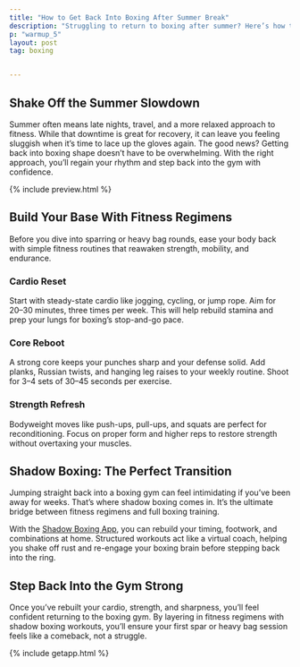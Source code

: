 ```yaml
---
title: "How to Get Back Into Boxing After Summer Break"
description: "Struggling to return to boxing after summer? Here’s how to ease back with simple fitness regimens and the best way to restart training at home."
p: "warmup_5"
layout: post
tag: boxing


---
```


## Shake Off the Summer Slowdown

Summer often means late nights, travel, and a more relaxed approach to fitness. While that downtime is great for recovery, it can leave you feeling sluggish when it’s time to lace up the gloves again. The good news? Getting back into boxing shape doesn’t have to be overwhelming. With the right approach, you’ll regain your rhythm and step back into the gym with confidence.

{% include preview.html %}

## Build Your Base With Fitness Regimens

Before you dive into sparring or heavy bag rounds, ease your body back with simple fitness routines that reawaken strength, mobility, and endurance.

### Cardio Reset

Start with steady-state cardio like jogging, cycling, or jump rope. Aim for 20–30 minutes, three times per week. This will help rebuild stamina and prep your lungs for boxing’s stop-and-go pace.

### Core Reboot

A strong core keeps your punches sharp and your defense solid. Add planks, Russian twists, and hanging leg raises to your weekly routine. Shoot for 3–4 sets of 30–45 seconds per exercise.

### Strength Refresh

Bodyweight moves like push-ups, pull-ups, and squats are perfect for reconditioning. Focus on proper form and higher reps to restore strength without overtaxing your muscles.

## Shadow Boxing: The Perfect Transition

Jumping straight back into a boxing gym can feel intimidating if you’ve been away for weeks. That’s where shadow boxing comes in. It’s the ultimate bridge between fitness regimens and full boxing training.

With the [Shadow Boxing App](/), you can rebuild your timing, footwork, and combinations at home. Structured workouts act like a virtual coach, helping you shake off rust and re-engage your boxing brain before stepping back into the ring.

## Step Back Into the Gym Strong

Once you’ve rebuilt your cardio, strength, and sharpness, you’ll feel confident returning to the boxing gym. By layering in fitness regimens with shadow boxing workouts, you’ll ensure your first spar or heavy bag session feels like a comeback, not a struggle.

{% include getapp.html %}